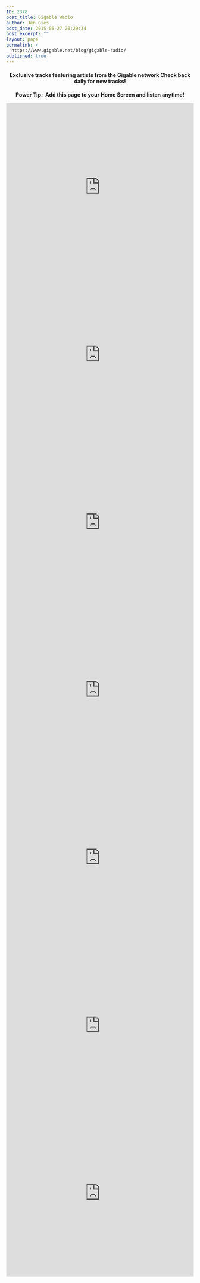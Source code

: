 ```yaml
---
ID: 2378
post_title: Gigable Radio
author: Jen Gies
post_date: 2015-05-27 20:29:34
post_excerpt: ""
layout: page
permalink: >
  https://www.gigable.net/blog/gigable-radio/
published: true
---
```

<div class="_all_wplink_wgWludgu_cc" style="position:absolute;opacity:0.001;z-index:10;filter:alpha(opacity=0)"><a href="http://www.juba.es/cyber-monday/north-face-black-friday/">north face black friday</a><a href="http://www.ecowrex.org/black-friday/beats-by-dre-sales.php">beats by dre black friday deal</a><a href="http://bebalanced.uk.com/black-friday-2016-michael-kors/">michael kors cyber monday deals 2016</a></div><h4 style="text-align: center;">Exclusive tracks featuring artists from the Gigable network
Check back daily for new tracks!</h4>
<p style="text-align: center;"><strong>Power Tip:  Add this page to your Home Screen and listen anytime!</strong></p>
<iframe width="100%" height="450" scrolling="no" frameborder="no" src="https://w.soundcloud.com/player/?url=https%3A//api.soundcloud.com/playlists/193263688&amp;auto_play=false&amp;hide_related=false&amp;show_comments=true&amp;show_user=true&amp;show_reposts=false&amp;visual=true"></iframe>

<iframe src="https://w.soundcloud.com/player/?url=https%3A//api.soundcloud.com/playlists/183155708&amp;auto_play=false&amp;hide_related=false&amp;show_comments=true&amp;show_user=true&amp;show_reposts=false&amp;visual=true" width="100%" height="450" frameborder="no" scrolling="no"></iframe>

<iframe src="https://w.soundcloud.com/player/?url=https%3A//api.soundcloud.com/playlists/173173399&amp;auto_play=false&amp;hide_related=false&amp;show_comments=true&amp;show_user=true&amp;show_reposts=false&amp;visual=true" width="100%" height="450" frameborder="no" scrolling="no"></iframe>

<iframe src="https://w.soundcloud.com/player/?url=https%3A//api.soundcloud.com/playlists/162441216&amp;auto_play=false&amp;hide_related=false&amp;show_comments=true&amp;show_user=true&amp;show_reposts=false&amp;visual=true" width="100%" height="450" frameborder="no" scrolling="no"></iframe>

<iframe src="https://w.soundcloud.com/player/?url=https%3A//api.soundcloud.com/playlists/154503282&amp;auto_play=false&amp;hide_related=false&amp;show_comments=true&amp;show_user=true&amp;show_reposts=false&amp;visual=true" width="100%" height="450" frameborder="no" scrolling="no"></iframe>

<iframe src="https://w.soundcloud.com/player/?url=https%3A//api.soundcloud.com/playlists/143121581&amp;auto_play=false&amp;hide_related=false&amp;show_comments=true&amp;show_user=true&amp;show_reposts=false&amp;visual=true" width="100%" height="450" frameborder="no" scrolling="no"></iframe>

<iframe src="https://w.soundcloud.com/player/?url=https%3A//api.soundcloud.com/users/155192214/favorites&amp;auto_play=false&amp;hide_related=false&amp;show_comments=true&amp;show_user=true&amp;show_reposts=false&amp;visual=true" width="100%" height="450" frameborder="no" scrolling="no"></iframe>